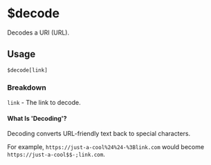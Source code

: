 # $decode
Decodes a URI (URL).

## Usage
```
$decode[link]
```

### Breakdown
`link` - The link to decode.

#### What Is 'Decoding'?
Decoding converts URL-friendly text back to special characters.

For example, `https://just-a-cool%24%24-%3Blink.com` would become `https://just-a-cool$$-;link.com`.
